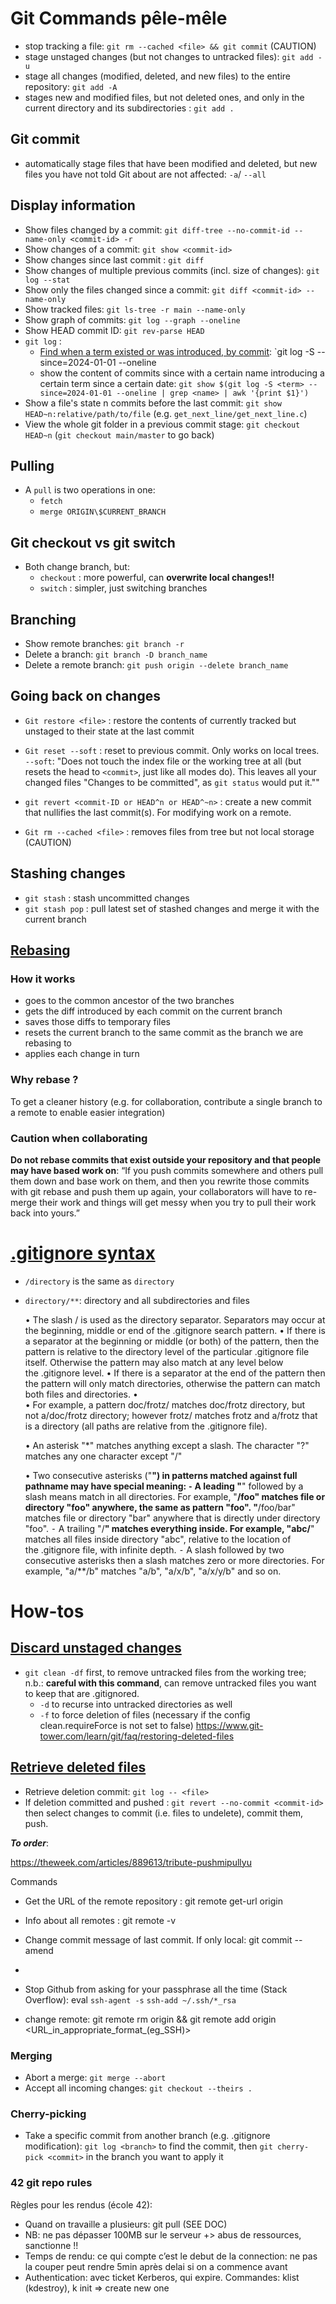 # Git Commands pêle-mêle

- stop tracking a file: `git rm --cached <file> && git commit` (CAUTION)
- stage unstaged changes (but not changes to untracked files): `git add -u` 
- stage all changes (modified, deleted, and new files) to the entire repository: `git add -A`
- stages new and modified files, but not deleted ones, and only in the current directory and its subdirectories : `git add .`

## Git commit
- automatically stage files that have been modified and deleted, but new files you have not told Git about are not affected: `-a`/ `--all`

## Display information
- Show files changed by a commit: `git diff-tree --no-commit-id --name-only <commit-id> -r`
- Show changes of a commit: `git show <commit-id>`
- Show changes since last commit : `git diff`
- Show changes of multiple previous commits (incl. size of changes): `git log --stat`
- Show only the files changed since a commit: `git diff <commit-id> --name-only`
- Show tracked files: `git ls-tree -r main --name-only`
- Show graph of commits: `git log --graph --oneline`
- Show HEAD commit ID: `git rev-parse HEAD`
- `git log` :
	- [Find when a term existed or was introduced, by commit](https://git-scm.com/book/en/v2/Git-Tools-Searching#:~:text=Simply%20run%20git%20log%20with,%2DL%20%3Agit_deflate_bound%3Azlib.): `git log -S <term> --since=2024-01-01 --oneline
	- show the content of commits since with a certain name introducing a certain term since a certain date: `git show $(git log -S <term> --since=2024-01-01 --oneline | grep <name> | awk '{print $1}')`
- Show a file's state n commits before the last commit: `git show HEAD~n:relative/path/to/file` (e.g. `get_next_line/get_next_line.c`)
- View the whole git folder in a previous commit stage: `git checkout HEAD~n` (`git checkout main/master` to go back)

## Pulling
- A `pull` is two operations in one:
	- `fetch`
	- `merge ORIGIN\$CURRENT_BRANCH`

## Git checkout vs git switch
- Both change branch, but:
	- `checkout` : more powerful, can **overwrite local changes!!**
	- `switch` : simpler, just switching branches

## Branching
- Show remote branches: `git branch -r`
- Delete a branch: `git branch -D branch_name`
- Delete a remote branch: `git push origin --delete branch_name`

## Going back on changes
- `Git restore <file>` : restore the contents of currently tracked but unstaged <files> to their state at the last commit
- `Git reset --soft` : reset to previous commit. Only works on local trees.
	`--soft`: "Does not touch the index file or the working tree at all (but resets the head to `<commit>`, just like all modes do). This leaves all your changed files "Changes to be committed", as `git status` would put it.""
- `git revert <commit-ID or HEAD^n or HEAD^~n>` : create a new commit that nullifies the last commit(s). For modifying work on a remote.

- `Git rm --cached <file>` : removes files from tree but not local storage (CAUTION)

## Stashing changes
- `git stash` : stash uncommitted changes
- `git stash pop` : pull latest set of stashed changes and merge it with the current branch


## [Rebasing](https://git-scm.com/book/en/v2/Git-Branching-Rebasing)

### How it works
- goes to the common ancestor of the two branches
- gets the diff introduced by each commit on the current branch
- saves those diffs to temporary files
- resets the current branch to the same commit as the branch we are rebasing to
- applies each change in turn
### Why rebase ?
To get a cleaner history (e.g. for collaboration, contribute a single branch to a remote to enable easier integration)
### Caution when collaborating
**Do not rebase commits that exist outside your repository and that people may have based work on**: “If you push commits somewhere and others pull them down and base work on them, and then you rewrite those commits with git rebase and push them up again, your collaborators will have to re-merge their work and things will get messy when you try to pull their work back into yours.”

# [.gitignore syntax](https://git-scm.com/docs/gitignore)
- `/directory` is the same as `directory`
- `directory/**`: directory and all subdirectories and files

	•	The slash / is used as the directory separator. Separators may occur at the beginning, middle or end of the .gitignore search pattern.
	•	If there is a separator at the beginning or middle (or both) of the pattern, then the pattern is relative to the directory level of the particular .gitignore file itself. Otherwise the pattern may also match at any level below the .gitignore level.
	•	If there is a separator at the end of the pattern then the pattern will only match directories, otherwise the pattern can match both files and directories.
	•	
	•	For example, a pattern doc/frotz/ matches doc/frotz directory, but not a/doc/frotz directory; however frotz/ matches frotz and a/frotz that is a directory (all paths are relative from the .gitignore file).

	•	An asterisk "*" matches anything except a slash. The character "?" matches any one character except "/"

	•	Two consecutive asterisks ("**") in patterns matched against full pathname may have special meaning:
	⁃	A leading "**" followed by a slash means match in all directories. For example, "**/foo" matches file or directory "foo" anywhere, the same as pattern "foo". "**/foo/bar" matches file or directory "bar" anywhere that is directly under directory "foo".
	⁃	A trailing "/**" matches everything inside. For example, "abc/**" matches all files inside directory "abc", relative to the location of the .gitignore file, with infinite depth.
	⁃	A slash followed by two consecutive asterisks then a slash matches zero or more directories. For example, "a/**/b" matches "a/b", "a/x/b", "a/x/y/b" and so on.

# How-tos
## [Discard unstaged changes](https://www.baeldung.com/git-discard-unstaged-changes)
- `git clean -df` first, to remove untracked files from the working tree; n.b.: **careful with this command**, can remove untracked files you want to keep that are .gitignored.
	- `-d` to recurse into untracked directories as well
	- `-f` to force deletion of files (necessary if the config clean.requireForce is not set to false)
https://www.git-tower.com/learn/git/faq/restoring-deleted-files
## [Retrieve deleted files](https://www.git-tower.com/learn/git/faq/restoring-deleted-files)
- Retrieve deletion commit: `git log -- <file>`
- If deletion committed and pushed : `git revert --no-commit <commit-id>` then select changes to commit (i.e. files to undelete), commit them, push.





***To order***:

https://theweek.com/articles/889613/tribute-pushmipullyu

Commands 
- Get the URL of the remote repository : git remote get-url origin
- Info about all remotes : git remote -v
- Change commit message of last commit. If only local: git commit --amend
-

- Stop Github from asking for your passphrase all the time (Stack Overflow): 
eval `ssh-agent -s`
`ssh-add ~/.ssh/*_rsa`
- change remote: git remote rm origin && git remote add origin <URL_in_appropriate_format_(eg_SSH)>

### Merging
- Abort a merge: `git merge --abort`
- Accept all incoming changes: `git checkout --theirs .`

### Cherry-picking
- Take a specific commit from another branch (e.g. .gitignore modification):
`git log <branch>` to find the commit, then `git cherry-pick <commit>` in the branch you want to apply it

### 42 git repo rules
Règles pour les rendus (école 42):
- Quand on travaille a plusieurs: git pull (SEE DOC)
- NB: ne pas dépasser 100MB sur le serveur +> abus de ressources, sanctionne !!
- Temps de rendu: ce qui compte c’est le debut de la connection: ne pas la couper peut rendre 5min après delai si on a commence avant
- Authentication: avec ticket Kerberos, qui expire. Commandes: klist (kdestroy), k init => create new one
